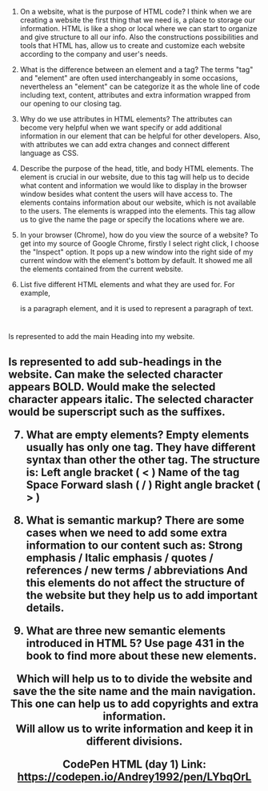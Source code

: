 1. On a website, what is the purpose of HTML code?
I think when we are creating a website the first thing that we need is, a place to storage our information. HTML is like a shop or local where we can
start to organize and give structure to all our info. Also the constructions possibilities and tools that HTML has, allow us to create and customize
each website according to the company and user's needs.

2. What is the difference between an element and a tag?
The terms "tag" and "element" are often used interchangeably in some occasions, nevertheless an "element" can be categorize it as the whole line of code
including text, content, attributes and extra information wrapped from our opening to our closing tag.

3. Why do we use attributes in HTML elements?
The attributes can become very helpful when we want specify or add additional information in our element that can be helpful for other developers. Also,
with attributes we can add extra changes and connect different language as CSS.

4. Describe the purpose of the head, title, and body HTML elements.
The <body> </body> element is crucial in our website, due to this tag will help us to decide what content and information we would like to display in the
browser window besides what content the users will have access to.
The <head> </head> elements contains information about our website, which is not available to the users.
The <title> </title> elements is wrapped into the <head> elements. This tag allow us to give the name the page or specify the locations where we are.

5. In your browser (Chrome), how do you view the source of a website?
To get into my source of Google Chrome, firstly I select right click, I choose the "Inspect" option. It pops up a new window into the right side of my
current window with the element's bottom by default. It showed me all the elements contained from the current website.

6. List five different HTML elements and what they are used for. For example, <p></p> is a paragraph element, and it is used to represent a paragraph of text.
<h1> </h1> Is represented to add the main Heading into my website.
<h2 (h6)> </h2(h6)> Is represented to add sub-headings in the website.
<b> </b> Can make the selected character appears BOLD.
<i> </i> Would make the selected character appears italic.
<sup> </sup> The selected character would be superscript such as the suffixes.

7. What are empty elements?
Empty elements usually has only one tag. They have different syntax than other the other tag. The structure is:
Left angle bracket ( < )
Name of the tag
Space
Forward slash ( / )
Right angle bracket ( > )

8. What is semantic markup?
There are some cases when we need to add some extra information to our content such as:
Strong emphasis / Italic emphasis / quotes / references / new terms / abbreviations
And this elements do not affect the structure of the website but they help us to add important details.

9. What are three new semantic elements introduced in HTML 5? Use page 431 in the book to find more about these new elements.
<header> Which will help us to to divide the website and save the the site name and the main navigation.
<footer> This one can help us to add copyrights and extra information.
<article> Will allow us to write information and keep it in different divisions.

CodePen HTML (day 1) Link:
https://codepen.io/Andrey1992/pen/LYbqOrL
